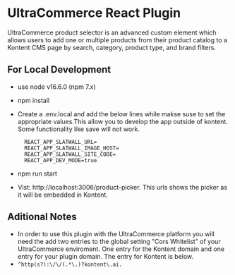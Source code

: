 # UltraCommerce React Plugin

UltraCommerce product selector is an advanced custom element which allows users to add one or multiple products from their product catalog to a Kontent CMS page by search, category, product type, and brand filters.


## For Local Development

- use node v16.6.0 (npm 7.x)
- npm install
- Create a .env.local and add the below lines while makse suse to set the appropriate values.This allow you to develop the app outside of kontent. Some functionality like save will not work.

        REACT_APP_SLATWALL_URL=
        REACT_APP_SLATWALL_IMAGE_HOST=
        REACT_APP_SLATWALL_SITE_CODE=
        REACT_APP_DEV_MODE=true

- npm run start
- Vist: http://localhost:3006/product-picker. This urls shows the picker as it will be embedded in Kontent.

## Aditional Notes

- In order to use this plugin with the UltraCommerce platform you will need the add two entries to the global setting "Cors Whitelist" of your UltraCommerce enviroment. One entry for the Kontent domain and one entry for your plugin domain. The entry for Kontent is below.
- `^http(s?):\/\/(.*\.)?kontent\.ai.`
